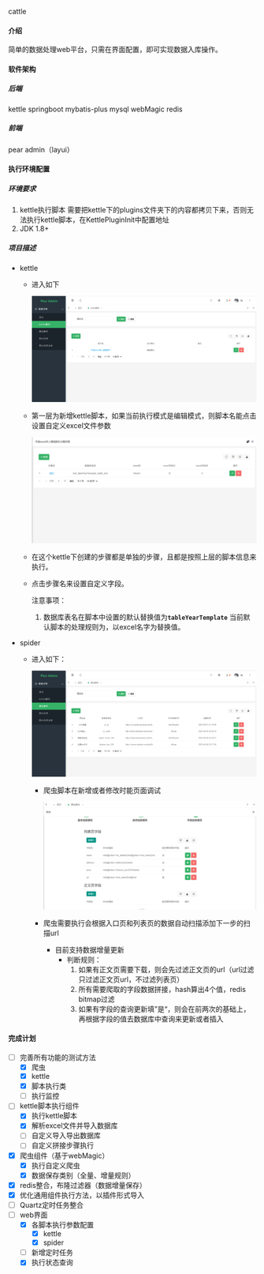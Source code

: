 cattle

#### 介绍
简单的数据处理web平台，只需在界面配置，即可实现数据入库操作。

#### 软件架构

##### 后端
kettle
springboot
mybatis-plus
mysql
webMagic
redis

##### 前端
pear admin（layui）

#### 执行环境配置

##### 环境要求
1. kettle执行脚本 需要把kettle下的plugins文件夹下的内容都拷贝下来，否则无法执行kettle脚本，在KettlePluginInit中配置地址
2. JDK 1.8+

##### 项目描述

- kettle

  - 进入如下

    ![kettle脚本](doc/image/kettle脚本配置.png)

  - 第一层为新增kettle脚本，如果当前执行模式是编辑模式，则脚本名能点击设置自定义excel文件参数

    ![](doc/image/kettle自定义excel.png)

  - 在这个kettle下创建的步骤都是单独的步骤，且都是按照上层的脚本信息来执行。

  - 点击步骤名来设置自定义字段。

    注意事项：

    1. 数据库表名在脚本中设置的默认替换值为<b>```` tableYearTemplate ````</b>  当前默认脚本的处理规则为，以excel名字为替换值。

- spider

  - 进入如下：

    ![](doc/image/爬虫脚本配置.png)

    - 爬虫脚本在新增或者修改时能页面调试

      ![](doc/image/爬虫配置图.png)

    - 爬虫需要执行会根据入口页和列表页的数据自动扫描添加下一步的扫描url
      - 目前支持数据增量更新
        - 判断规则：
          1. 如果有正文页需要下载，则会先过滤正文页的url（url过滤只过滤正文页url，不过滤列表页）
          2. 所有需要爬取的字段数据拼接，hash算出4个值，redis bitmap过滤
          3. 如果有字段的查询更新填”是“，则会在前两次的基础上，再根据字段的值去数据库中查询来更新或者插入

#### 完成计划
- [ ] 完善所有功能的测试方法
    - [x] 爬虫
    - [x] kettle
    - [x] 脚本执行类
    - [ ] 执行监控
- [ ] kettle脚本执行组件
    - [x] 执行kettle脚本
    - [x] 解析excel文件并导入数据库
    - [ ] 自定义导入导出数据库
    - [ ] 自定义拼接步骤执行
- [x] 爬虫组件（基于webMagic）
    - [x] 执行自定义爬虫
    - [x] 数据保存类别（全量、增量规则）
- [x] redis整合，布隆过滤器（数据增量保存）
- [x] 优化通用组件执行方法，以插件形式导入
- [ ] Quartz定时任务整合
- [ ] web界面
    - [x] 各脚本执行参数配置
        - [x] kettle
        - [x] spider
    - [ ] 新增定时任务
    - [x] 执行状态查询